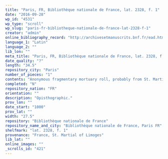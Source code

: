 ```yaml
---
title: "Paris, FR, Bibliothèque nationale de France, lat. 2328, f. 1"
date: "2016-09-28"
wp_id: "4531"
wp_type: "scroll"
wp_slug: "paris-fr-bibliotheque-nationale-de-france-lat-2328-f-1"
creator: "admin"
online_bibliography_record: "http://archivesetmanuscrits.bnf.fr/ead.html?id=FRBNFEAD000060153"
language_1: "Latin"
language_2: ""
lib_lon: ""
meta_title: "Paris, FR, Bibliothèque nationale de France, lat. 2328, f. 1"
date_quality: "?"
length: "34.5"
repository_city: "Paris"
number_of_pieces: "1"
contents: "Anonymous fragmentary mortuary roll, probably from St. Martial of Limoges."
completed: "N"
repository_nation: "FR"
orientation: ""
description: "Opisthographic."
prov_lon: ""
date_start: "1000"
prov_lat: ""
width: "27.5"
repository: "Bibliothèque nationale de France"
repository_name_and_city: "Bibliothèque nationale de France, Paris FR"
shelfmark: "lat. 2328, f. 1"
provenance: "France, St. Martial of Limoges"
lib_lat: ""
online_images: ""
_scrolls_id: "421"
---
```



